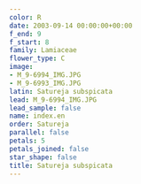 ```yaml
---
color: R
date: 2003-09-14 00:00:00+00:00
f_end: 9
f_start: 8
family: Lamiaceae
flower_type: C
image:
- M_9-6994_IMG.JPG
- M_9-6993_IMG.JPG
latin: Satureja subspicata
lead: M_9-6994_IMG.JPG
lead_sample: false
name: index.en
order: Satureja
parallel: false
petals: 5
petals_joined: false
star_shape: false
title: Satureja subspicata
---
```

